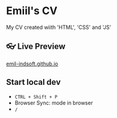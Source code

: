 # Emiil's CV

My CV created wiith 'HTML', 'CSS' and 'JS'

## 👓 Live Preview

[emil-indsoft.github.io](https://emil-indsoft.github.io)

## Start local dev

- `CTRL + Shift + P`
- Browser Sync: mode in browser
- `/`
